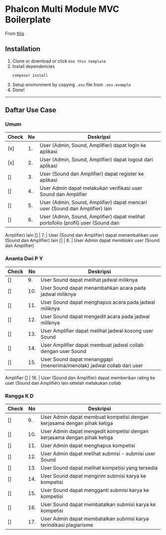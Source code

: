 # Phalcon Multi Module MVC Boilerplate

From [this](https://github.com/anantadwi13/phalcon_boilerplate)

## Installation

1. Clone or download or click `Use this template`
2. Install dependencies
    ```shell script
    composer install
    ```
3. Setup environment by copying `.env` file from `.env.example`
4. Done! 

---
## Daftar Use Case
### Umum
Check | No | Deskripsi
--- | --- | ---
[x] | 1. | User (Admin, Sound, Amplifier) dapat login ke aplikasi
[x] | 2. | User (Admin, Sound, Amplifier) dapat logout dari aplikasi
[] | 3. | User (Sound dan Amplifier) dapat register ke aplikasi
[] | 4. | User Admin dapat melakukan verifikasi user Sound dan Amplifier
[] | 5. | User (Admin, Sound, Amplifier) dapat mencari user (Sound dan Amplifier) lain
[] | 6. | User (Admin, Sound, Amplifier) dapat melihat portofolio (profil) user (Sound dan
Amplifier) lain
[] | 7. | User (Sound dan Amplifier) dapat menambahkan user (Sound dan Amplifier) lain
[] | 8. | User Admin dapat memblokir user (Sound dan Amplifier)
### Ananta Dwi P Y
Check | No | Deskripsi
--- | --- | ---
[] | 9. | User Sound dapat melihat jadwal miliknya
[] | 10. | User Sound dapat menambahkan acara pada jadwal miliknya
[] | 11. | User Sound dapat menghapus acara pada jadwal miliknya
[] | 12. | User Sound dapat mengedit acara pada jadwal miliknya
[] | 13. | User Amplifier dapat melihat jadwal kosong user Sound
[] | 14. | User Amplifier dapat membuat jadwal collab dengan user Sound
[] | 15. | User Sound dapat menanggapi (menerima/menolak) jadwal collab dari user
Amplifier
[] | 16. | User (Sound dan Amplifier) dapat memberikan rating ke user (Sound dan
Amplifier) lain setelah melakukan collab
### Rangga K D
Check | No | Deskripsi
--- | --- | ---
[] | 9. | User Admin dapat membuat kompetisi dengan kerjasama dengan pihak ketiga
[] | 10. | User Admin dapat mengedit kompetisi dengan kerjasama dengan pihak ketiga
[] | 11. | User Admin dapat menghapus kompetisi
[] | 12. | User Admin dapat melihat submisi - submisi user Sound
[] | 13. | User Sound dapat melihat kompetisi yang tersedia
[] | 14. | User Sound dapat mengirim submisi karya ke kompetisi
[] | 15. | User Sound dapat mengganti submisi karya ke kompetisi
[] | 16. | User Sound dapat membatalkan submisi karya ke kompetisi
[] | 17. | User Admin dapat membatalkan submisi karya terindikasi plagiarisme